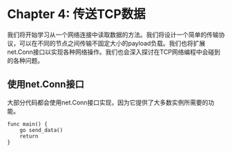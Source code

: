 # Chapter 4: 传送TCP数据

我们将开始学习从一个网络连接中读取数据的方法。我们将设计一个简单的传输协议，可以在不同的节点之间传输不固定大小的payload负载。我们也将扩展net.Conn接口以实现各种网络操作。我们也会深入探讨在TCP网络编程中会碰到的各种问题。

## 使用net.Conn接口

大部分代码都会使用net.Conn接口实现，因为它提供了大多数实例所需要的功能。

```
func main() {
    go send_data()
    return
}
```